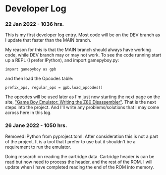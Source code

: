 # Developer Log

### 22 Jan 2022 - 1036 hrs.

This is my first developer log entry. Most code will be on the DEV branch as I update that faster than the MAIN branch.

My reason for this is that the MAIN branch should always have working code, while DEV branch may or may not work. To see the code running start up a REPL (I prefer IPython), and import gamepyboy.py:

    import gamepyboy as gpb

and then load the Opcodes table:

    prefix_ops, regular_ops = gpb.load_opcodes()

The opcodes will be used later as I'm just now starting the next page on the site, ["Game Boy Emulator: Writing the Z80 Disassembler"](https://www.inspiredpython.com/course/game-boy-emulator/game-boy-emulator-writing-the-z80-disassembler). That is the next steps into the project. And I'll write any problems/solutions that I may come across here in this log.

### 26 Jane 2022 - 1050 hrs.

Removed iPython from pyproject.toml. After consideration this is not a part of the project. It is a tool that I prefer to use but it shouldn't be a requirement to run the emulator.

Doing research on reading the cartridge data. Cartridge header is can be read but now need to process the header, and the rest of the ROM. I will update when I have completed reading the end of the ROM into memory.

